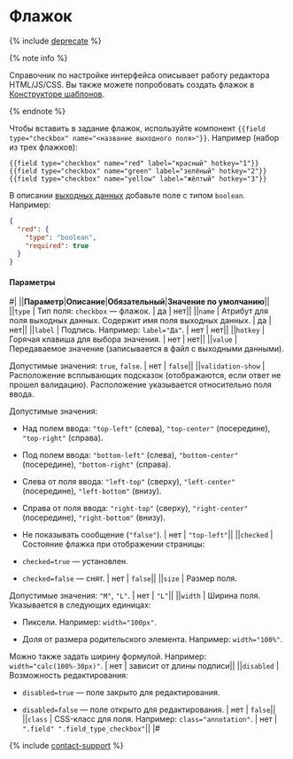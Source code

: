 # Флажок

{% include [deprecate](../../../_includes/deprecate.md) %}

{% note info %}

Справочник по настройке интерфейса описывает работу редактора HTML/JS/CSS. Вы также можете попробовать создать флажок в [Конструкторе шаблонов](../../../template-builder/reference/field.checkbox.md).

{% endnote %}

Чтобы вставить в задание флажок, используйте компонент `{{field type="checkbox" name="<название выходного поля>"}}`. Например (набор из трех флажков):

```plaintext
{{field type="checkbox" name="red" label="красный" hotkey="1"}}
{{field type="checkbox" name="green" label="зелёный" hotkey="2"}}
{{field type="checkbox" name="yellow" label="жёлтый" hotkey="3"}}
```

В описании [выходных данных](../incoming.md) добавьте поле с типом `boolean`. Например:

```json
{
  "red": {
    "type": "boolean",
    "required": true
  }
}
```

#### Параметры

#|
||**Параметр**|**Описание**|**Обязательный**|**Значение по умолчанию**||
||`type` | Тип поля: `checkbox` — флажок. | да | нет||
||`name` | Атрибут для поля выходных данных. Содержит имя поля выходных данных. | да | нет||
||`label` | Подпись. Например: `label="Да"`. | нет | нет||
||`hotkey` | Горячая клавиша для выбора значения. | нет | нет||
||`value` | Передаваемое значение (записывается в файл с выходными данными).

Допустимые значения: `true`, `false`. | нет | `false`||
||`validation-show` | Расположение всплывающих подсказок (отображаются, если ответ не прошел валидацию). Расположение указывается относительно поля ввода.

Допустимые значения:

- Над полем ввода: `"top-left"` (слева), `"top-center"` (посередине), `"top-right"` (справа).

- Под полем ввода: `"bottom-left"` (слева), `"bottom-center"` (посередине), `"bottom-right"` (справа).

- Слева от поля ввода: `"left-top"` (сверху), `"left-center"` (посередине), `"left-bottom"` (внизу).

- Справа от поля ввода: `"right-top"` (сверху), `"right-center"` (посередине), `"right-bottom"` (внизу).

- Не показывать сообщение (`"false"`). | нет | `"top-left"`||
||`checked` | Состояние флажка при отображении страницы:

- `checked=true` — установлен.

- `checked=false` — снят. | нет | `false`||
||`size` | Размер поля.

Допустимые значения: `"M"`, `"L"`. | нет | `"L"`||
||`width` | Ширина поля. Указывается в следующих единицах:

- Пиксели. Например: `width="100px"`.

- Доля от размера родительского элемента. Например: `width="100%"`.

Можно также задать ширину формулой. Например: `width="calc(100%-30px)"`. | нет | зависит от длины подписи||
||`disabled` | Возможность редактирования:

- `disabled=true` — поле закрыто для редактирования.

- `disabled=false` — поле открыто для редактирования. | нет | `false`||
||`class` | CSS-класс для поля. Например: `class="annotation"`. | нет | `".field" ".field_type_checkbox"`||
|#

{% include [contact-support](../../_includes/contact-support.md) %}
